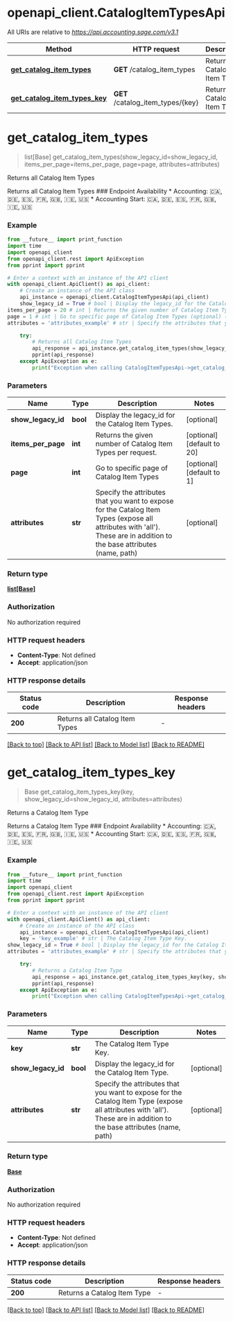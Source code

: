 # openapi_client.CatalogItemTypesApi

All URIs are relative to *https://api.accounting.sage.com/v3.1*

Method | HTTP request | Description
------------- | ------------- | -------------
[**get_catalog_item_types**](CatalogItemTypesApi.md#get_catalog_item_types) | **GET** /catalog_item_types | Returns all Catalog Item Types
[**get_catalog_item_types_key**](CatalogItemTypesApi.md#get_catalog_item_types_key) | **GET** /catalog_item_types/{key} | Returns a Catalog Item Type


# **get_catalog_item_types**
> list[Base] get_catalog_item_types(show_legacy_id=show_legacy_id, items_per_page=items_per_page, page=page, attributes=attributes)

Returns all Catalog Item Types

Returns all Catalog Item Types  ### Endpoint Availability  * Accounting: 🇨🇦, 🇩🇪, 🇪🇸, 🇫🇷, 🇬🇧, 🇮🇪, 🇺🇸 * Accounting Start: 🇨🇦, 🇩🇪, 🇪🇸, 🇫🇷, 🇬🇧, 🇮🇪, 🇺🇸

### Example

```python
from __future__ import print_function
import time
import openapi_client
from openapi_client.rest import ApiException
from pprint import pprint

# Enter a context with an instance of the API client
with openapi_client.ApiClient() as api_client:
    # Create an instance of the API class
    api_instance = openapi_client.CatalogItemTypesApi(api_client)
    show_legacy_id = True # bool | Display the legacy_id for the Catalog Item Types. (optional)
items_per_page = 20 # int | Returns the given number of Catalog Item Types per request. (optional) (default to 20)
page = 1 # int | Go to specific page of Catalog Item Types (optional) (default to 1)
attributes = 'attributes_example' # str | Specify the attributes that you want to expose for the Catalog Item Types (expose all attributes with 'all'). These are in addition to the base attributes (name, path) (optional)

    try:
        # Returns all Catalog Item Types
        api_response = api_instance.get_catalog_item_types(show_legacy_id=show_legacy_id, items_per_page=items_per_page, page=page, attributes=attributes)
        pprint(api_response)
    except ApiException as e:
        print("Exception when calling CatalogItemTypesApi->get_catalog_item_types: %s\n" % e)
```

### Parameters

Name | Type | Description  | Notes
------------- | ------------- | ------------- | -------------
 **show_legacy_id** | **bool**| Display the legacy_id for the Catalog Item Types. | [optional] 
 **items_per_page** | **int**| Returns the given number of Catalog Item Types per request. | [optional] [default to 20]
 **page** | **int**| Go to specific page of Catalog Item Types | [optional] [default to 1]
 **attributes** | **str**| Specify the attributes that you want to expose for the Catalog Item Types (expose all attributes with &#39;all&#39;). These are in addition to the base attributes (name, path) | [optional] 

### Return type

[**list[Base]**](Base.md)

### Authorization

No authorization required

### HTTP request headers

 - **Content-Type**: Not defined
 - **Accept**: application/json

### HTTP response details
| Status code | Description | Response headers |
|-------------|-------------|------------------|
**200** | Returns all Catalog Item Types |  -  |

[[Back to top]](#) [[Back to API list]](../README.md#documentation-for-api-endpoints) [[Back to Model list]](../README.md#documentation-for-models) [[Back to README]](../README.md)

# **get_catalog_item_types_key**
> Base get_catalog_item_types_key(key, show_legacy_id=show_legacy_id, attributes=attributes)

Returns a Catalog Item Type

Returns a Catalog Item Type  ### Endpoint Availability  * Accounting: 🇨🇦, 🇩🇪, 🇪🇸, 🇫🇷, 🇬🇧, 🇮🇪, 🇺🇸 * Accounting Start: 🇨🇦, 🇩🇪, 🇪🇸, 🇫🇷, 🇬🇧, 🇮🇪, 🇺🇸

### Example

```python
from __future__ import print_function
import time
import openapi_client
from openapi_client.rest import ApiException
from pprint import pprint

# Enter a context with an instance of the API client
with openapi_client.ApiClient() as api_client:
    # Create an instance of the API class
    api_instance = openapi_client.CatalogItemTypesApi(api_client)
    key = 'key_example' # str | The Catalog Item Type Key.
show_legacy_id = True # bool | Display the legacy_id for the Catalog Item Type. (optional)
attributes = 'attributes_example' # str | Specify the attributes that you want to expose for the Catalog Item Type (expose all attributes with 'all'). These are in addition to the base attributes (name, path) (optional)

    try:
        # Returns a Catalog Item Type
        api_response = api_instance.get_catalog_item_types_key(key, show_legacy_id=show_legacy_id, attributes=attributes)
        pprint(api_response)
    except ApiException as e:
        print("Exception when calling CatalogItemTypesApi->get_catalog_item_types_key: %s\n" % e)
```

### Parameters

Name | Type | Description  | Notes
------------- | ------------- | ------------- | -------------
 **key** | **str**| The Catalog Item Type Key. | 
 **show_legacy_id** | **bool**| Display the legacy_id for the Catalog Item Type. | [optional] 
 **attributes** | **str**| Specify the attributes that you want to expose for the Catalog Item Type (expose all attributes with &#39;all&#39;). These are in addition to the base attributes (name, path) | [optional] 

### Return type

[**Base**](Base.md)

### Authorization

No authorization required

### HTTP request headers

 - **Content-Type**: Not defined
 - **Accept**: application/json

### HTTP response details
| Status code | Description | Response headers |
|-------------|-------------|------------------|
**200** | Returns a Catalog Item Type |  -  |

[[Back to top]](#) [[Back to API list]](../README.md#documentation-for-api-endpoints) [[Back to Model list]](../README.md#documentation-for-models) [[Back to README]](../README.md)

